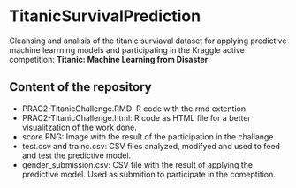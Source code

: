 # TitanicSurvivalPrediction

Cleansing and analisis of the titanic surviaval dataset for applying predictive machine learrning models and participating in the Kraggle active competition: **Titanic: Machine Learning from Disaster**

## Content of the repository
- PRAC2-TitanicChallenge.RMD: R code with the rmd extention
- PRAC2-TitanicChallenge.html: R code as HTML file for a better visualitzation of the work done.
- score.PNG: Image with the result of the participation in the challange.
- test.csv and trainc.csv: CSV files analyzed, modifyed and used to feed and test the predictive model.
- gender_submission.csv: CSV file with the result of applying the predictive model. Used as submition to participate in the comeptition.
